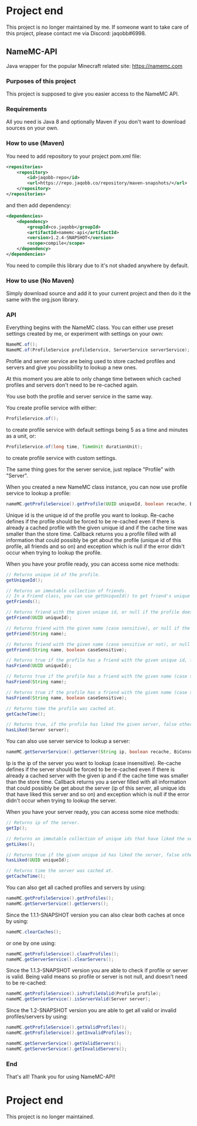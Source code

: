# Project end
This project is no longer maintained by me. If someone want to take care of this project, please contact me via Discord: jaqobb#6998.

## NameMC-API
Java wrapper for the popular Minecraft related site: https://namemc.com

### Purposes of this project
This project is supposed to give you easier access to the NameMC API.

### Requirements
All you need is Java 8 and optionally Maven if you don't want to download sources on your own.

### How to use (Maven)
You need to add repository to your project pom.xml file:
```xml
<repositories>
	<repository>
		<id>jaqobb-repo</id>
		<url>https://repo.jaqobb.co/repository/maven-snapshots/</url>
	</repository>
</repositories>
```
and then add dependency:
```xml
<dependencies>
	<dependency>
		<groupId>co.jaqobb</groupId>
		<artifactId>namemc-api</artifactId>
		<version>1.2.4-SNAPSHOT</version>
		<scope>compile</scope>
	</dependency>
</dependencies>
```
You need to compile this library due to it's not shaded anywhere by default.

### How to use (No Maven)
Simply download source and add it to your current project and then do it the same with the org.json library.

### API
Everything begins with the NameMC class. You can either use preset settings created by me, or experiment with settings on your own:
```java
NameMC.of();
NameMC.of(ProfileService profileService, ServerService serverService);
```
Profile and server service are being used to store cached profiles and servers and give you possibility to lookup a new ones.

At this moment you are able to only change time between which cached profiles and servers don't need to be re-cached again.

You use both the profile and server service in the same way.

You create profile service with either:
```java
ProfileService.of();
```
to create profile service with default settings being 5 as a time and minutes as a unit, or:
```java
ProfileService.of(long time, TimeUnit durationUnit);
```
to create profile service with custom settings.

The same thing goes for the server service, just replace "Profile" with "Server".

When you created a new NameMC class instance, you can now use profile service to lookup a profile:
```java
nameMC.getProfileService().getProfile(UUID uniqueId, boolean recache, BiConsumer<Profile, Exception> callback);
```
Unique id is the unique id of the profile you want to lookup.
Re-cache defines if the profile should be forced to be re-cached even if there is already a cached profile with the given unique id and if the cache time was smaller than the store time.
Callback returns you a profile filled with all information that could possibly be get about the profile (unique id of this profile, all friends and so on) and exception which is null if the error didn't occur when trying to lookup the profile.

When you have your profile ready, you can access some nice methods:
```java
// Returns unique id of the profile.
getUniqueId();

// Returns an immutable collection of friends.
// In a Friend class, you can use getUniqueId() to get friend's unique id, getName() to get friend's name, getCacheTime() to get time this friend instance was cached at, isFriendOf(Profile profile) or isFriendOf(Profile profile, boolean caseSensitive) to check the friend is on the given profile's friend list, or hasLiked(Server server) to check if the friend has liked the given server.
getFriends();

// Returns friend with the given unique id, or null if the profile doesn't have a friend with the given unique id.
getFriend(UUID uniqueId);

// Returns friend with the given name (case sensitive), or null if the profile doesn't have a friend with the given name.
getFriend(String name);

// Returns friend with the given name (case sensitive or not), or null if the profile doesn't have a friend with the given name.
getFriend(String name, boolean caseSensitive);

// Returns true if the profile has a friend with the given unique id, false otherwise.
hasFriend(UUID uniqueId);

// Returns true if the profile has a friend with the given name (case sensitive), false otherwise.
hasFriend(String name);

// Returns true if the profile has a friend with the given name (case sensitive or not), false otherwise.
hasFriend(String name, boolean caseSensitive);

// Returns time the profile was cached at.
getCacheTime();

// Returns true, if the profile has liked the given server, false otherwise.
hasLiked(Server server);
```

You can also use server service to lookup a server:
```java
nameMC.getServerService().getServer(String ip, boolean recache, BiConsumer<Server, Exception> callback);
```
Ip is the ip of the server you want to lookup (case insensitive).
Re-cache defines if the server should be forced to be re-cached even if there is already a cached server with the given ip and if the cache time was smaller than the store time.
Callback returns you a server filled with all information that could possibly be get about the server (ip of this server, all unique ids that have liked this server and so on) and exception which is null if the error didn't occur when trying to lookup the server.

When you have your server ready, you can access some nice methods:
```java
// Returns ip of the server.
getIp();

// Returns an immutable collection of unique ids that have liked the server.
getLikes();

// Returns true if the given unique id has liked the server, false otherwise.
hasLiked(UUID uniqueId);

// Returns time the server was cached at.
getCacheTime();
```

You can also get all cached profiles and servers by using:
```java
nameMC.getProfileService().getProfiles();
nameMC.getServerService().getServers();
```

Since the 1.1.1-SNAPSHOT version you can also clear both caches at once by using:
```java
nameMC.clearCaches();
```
or one by one using:
```java
nameMC.getProfileService().clearProfiles();
nameMC.getServerService().clearServers();
```

Since the 1.1.3-SNAPSHOT version you are able to check if profile or server is valid. Being valid means so profile or server is not null, and doesn't need to be re-cached:
```java
nameMC.getProfileService().isProfileValid(Profile profile);
nameMC.getServerService().isServerValid(Server server);
```

Since the 1.2-SNAPSHOT version you are able to get all valid or invalid profiles/servers by using:
```java
nameMC.getProfileService().getValidProfiles();
nameMC.getProfileService().getInvalidProfiles();

nameMC.getServerService().getValidServers();
nameMC.getServerService().getInvalidServers();
```

### End
That's all! Thank you for using NameMC-API!

# Project end
This project is no longer maintained.
